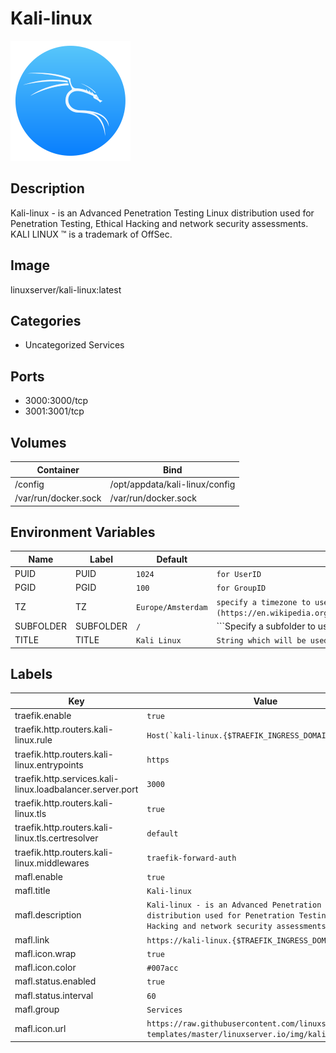 # Kali-linux

![Logo](images/Kalilinux.png)

## Description
Kali\-linux \- is an Advanced Penetration Testing Linux distribution used for Penetration Testing, Ethical Hacking and network security assessments. KALI LINUX ™ is a trademark of OffSec.

## Image
linuxserver/kali-linux:latest

## Categories
- Uncategorized Services

## Ports
- 3000:3000/tcp
- 3001:3001/tcp

## Volumes
| Container | Bind |
|-----------|------|
| /config | /opt/appdata/kali-linux/config |
| /var/run/docker.sock | /var/run/docker.sock |

## Environment Variables
| Name | Label | Default | Description |
|------|-------|---------|-------------|
| PUID | PUID | ```1024``` | ```for UserID``` |
| PGID | PGID | ```100``` | ```for GroupID``` |
| TZ | TZ | ```Europe/Amsterdam``` | ```specify a timezone to use, see this [list](https://en.wikipedia.org/wiki/List_of_tz_database_time_zones#List).``` |
| SUBFOLDER | SUBFOLDER | ```/``` | ```Specify a subfolder to use with reverse proxies, IE `/subfolder/```` |
| TITLE | TITLE | ```Kali Linux``` | ```String which will be used as page/tab title in the web browser.``` |

## Labels
| Key | Value |
|-----|-------|
| traefik.enable | ```true``` |
| traefik.http.routers.kali-linux.rule | ```Host(`kali-linux.{$TRAEFIK_INGRESS_DOMAIN}`)``` |
| traefik.http.routers.kali-linux.entrypoints | ```https``` |
| traefik.http.services.kali-linux.loadbalancer.server.port | ```3000``` |
| traefik.http.routers.kali-linux.tls | ```true``` |
| traefik.http.routers.kali-linux.tls.certresolver | ```default``` |
| traefik.http.routers.kali-linux.middlewares | ```traefik-forward-auth``` |
| mafl.enable | ```true``` |
| mafl.title | ```Kali-linux``` |
| mafl.description | ```Kali-linux - is an Advanced Penetration Testing Linux distribution used for Penetration Testing, Ethical Hacking and network security assessments.``` |
| mafl.link | ```https://kali-linux.{$TRAEFIK_INGRESS_DOMAIN}``` |
| mafl.icon.wrap | ```true``` |
| mafl.icon.color | ```#007acc``` |
| mafl.status.enabled | ```true``` |
| mafl.status.interval | ```60``` |
| mafl.group | ```Services``` |
| mafl.icon.url | ```https://raw.githubusercontent.com/linuxserver/docker-templates/master/linuxserver.io/img/kali-logo.png``` |

